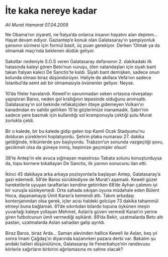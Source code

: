 # İte kaka nereye kadar

*Ali Murat Hamarat 07.04.2009*

<div class="taraf_structure_2col_1zq">
<div class="margen_n">



 <p>Ne Obama’nın ziyareti, ne İtalya’da onlarca insanın hayatını alan deprem… Hayat devam ediyor. Gaziantep’e konuk olan Galatasaray’ın şampiyonluk şansının sürmesi için formül basit, üç puan gerekiyor. Derken ‘Olmak ya da olmamak maçı’nda beklenen düdük geliyor. <br/><br/>Sakatlar nedeniyle S.O.S veren Galatasaray defansının 2. dakikadaki ilk hatasında kaleyi gören Beto’nun vuruşu, ölen vatandaşları için siyah bant takan İtalyan kaleci De Sanctis’te kaldı. Siyah bant demişken, sadece onun kolunda olması biraz düşündürüyor. Haliyle de akıllara Vefa’nın sadece İstanbul’da semt adı bir olmamasıyla övünenler geliyor. Neyse. <br/><br/>10’da fileler havalandı. Kewell’ın savunmadan seken ortasına röveşatayı yapıştıran Baros, neden gol krallığının tepesinde olduğunu anımsattı. Galatasaray’ın sol bekinde refakatçiden öteye gidemeyen Volkan’ın kanadından ev sahibi gelirken 15’te gözlerimize inanamadık. Sabri’nin sadece yere basmak için kullandığı sol kramponuyla çektiği şutu Murat zorlukla çeldi. <br/><br/>Bir o kalede, bir bu kalede gidip gelen top Kamil Ocak Stadyumu’nu dolduran yüreklerini hoplatıyordu. Şehrin plaka numarası 27. dakika geldiğinde, tribünlerde şov başlıyordu. Trabzon’un sonunda vazgeçtiği şovu, gecikmeli olsa da güneye inmiş, hepimize geçmişler olsun! <br/><br/>38’te Antep’in ele avuca sığmayan maestrosu Tabata solunu konuşturduysa da, topu kornere tokatlayan De Sanctis, ilk yarının sonucunu ilan etti. <br/><br/>İkinci 45 dakikaya arka arkaya pozisyonlarla başlayan Antep, Galatasaray’a gazi edemedi. 58’de Baros sürüklediyse de Murat’ı aşamadı. Kewell güzel hareketlerle uyuyan taraftarları kendine getirirken 68’de Ayhan çalımını iyi bir vuruşla süsleyemedi. Orta sahada sıkışan oyuna müdahale eden Bülent Hoca, dayanamayıp Ümit Karan’a kemendi attı. Takım arkadaşı kontenjanından olsa gerek, içler acısı haldeki golcüye 73 dakika tahammül etmeyi buna bağlamalı. 81’de sıkıntıdan bilardo topuna öykünen meşin yuvarlağı kaleye yollayan Mehmet, Aslan’a güven vermedi Karan’ın yerine giren futbolcunun ümit vermediği aşikârdı. 89’da Bekir, uzatmalarda Beto altı pastan, uzatmalarda Aslan sahadan galip ayrıldı. <br/><br/>Biraz Baros, biraz Arda… Saman alevinden hallice Kewell ile Aslan, beş yıl sonra İmam Çağdaş’ın diyarında kazanırken pazara derbi var. Bakalım şu andaki halleri düşünülünce, Galatasaray ile Fenerbahçe’nin randevusu körlerle sağırların birbirini ağırlamasına mı sahne olacak?</p>
<br/>
<br/>
<br/>



<br/>


<div id="taraf_not">
</div>

</div>


</div>
